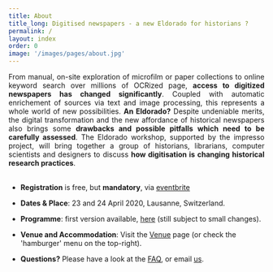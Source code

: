 ```yaml
---
title: About
title_long: Digitised newspapers - a new Eldorado for historians ?
permalink: /
layout: index
order: 0
image: '/images/pages/about.jpg'
---
```


<div style="text-align: justify"> From manual, on-site exploration of microfilm or paper collections to online keyword search over millions of OCRized page, <b>access to digitized newspapers has changed significantly</b>. Coupled with automatic enrichement of sources via text and image processing, this represents a whole world of new possibilities. <b>An Eldorado?</b> Despite undeniable merits, the digital transformation and the new affordance of historical newspapers  also brings some <b>drawbacks and possible pitfalls which need to be carefully assessed</b>. The Eldorado workshop, supported by the impresso project, will bring  together a group of historians, librarians, computer scientists and designers to discuss <b>how digitisation is changing historical research practices</b>.</div><br>

- **Registration** is free, but **mandatory**, via [eventbrite](https://www.eventbrite.com/e/eldorado-workshop-registration-91108149929)

- **Dates & Place**: 23 and 24 April 2020, Lausanne, Switzerland.

- **Programme**: first version available, [here](/eldorado/program/****) (still subject to small changes).

- **Venue and Accommodation**:  Visit the [Venue]() page (or check the 'hamburger' menu on the top-right).
- **Questions?** Please have a look at the [FAQ](), or email [us](info@impresso-project.ch).




